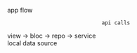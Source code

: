 

app flow

                                  api calls
view -> bloc -> repo -> service   
                                  local data source  



                                  



